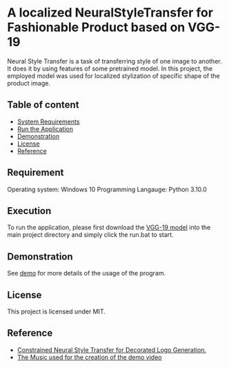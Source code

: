 A localized NeuralStyleTransfer for Fashionable Product based on VGG-19
======================

Neural Style Transfer is a task of transferring style
of one image to another. It does it by using features of some pretrained model.
In this project, the employed model was used for localized stylization of specific shape
of the product image.

## Table of content

- [System Requirements](#Requirement)
- [Run the Application](#Execution)
- [Demonstration](#Demonstration)
- [License](#license)
- [Reference](#Reference)

## Requirement
Operating system: Windows 10
Programming Langauge: Python 3.10.0

## Execution
To run the application, please first download the [VGG-19 model](https://drive.google.com/open?id=1iF4oKdb-5-45AAmGIwaJyMNcjI9xJZ2i) into the main project directory and simply click the run.bat to start.

## Demonstration 

See [demo](https://mega.nz/file/xT8wnKZS#i7zze-32p64E8Ede1TBmBZ5hHZAAbaKdeSIIcCEjIVg) for more details of the usage of the program.

## License

This project is licensed under MIT.

## Reference

* [Constrained Neural Style Transfer for Decorated Logo Generation.](https://github.com/gttugsuu/Constrained-Neural-Style-Transfer-for-Decorated-Logo-Generation)
* [The Music used for the creation of the demo video](https://imperss.bandcamp.com/track/reflection)
